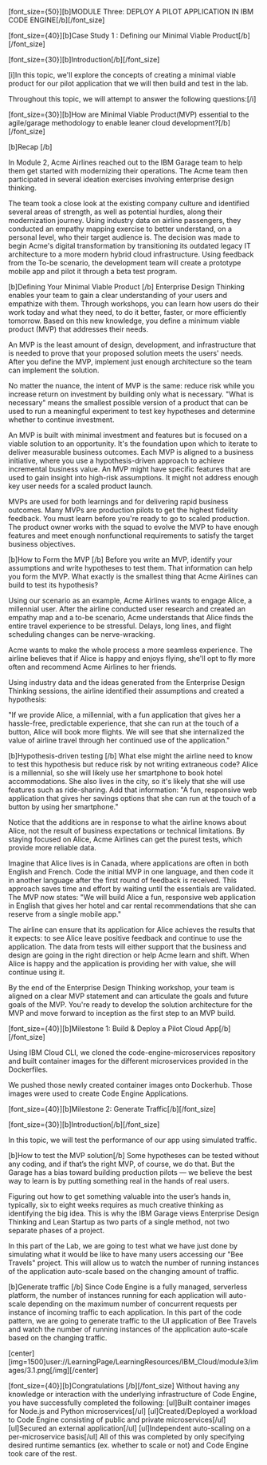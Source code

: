 [font_size={50}][b]MODULE Three: DEPLOY A PILOT APPLICATION IN IBM CODE ENGINE[/b][/font_size]

[font_size={40}][b]Case Study 1 : Defining our Minimal Viable Product[/b][/font_size]

[font_size={30}][b]Introduction[/b][/font_size]

[i]In this topic, we'll explore the concepts of creating a minimal viable product for our pilot application that we will then build and test in the lab.      

Throughout this topic, we will attempt to answer the following questions:[/i]

[font_size={30}][b]How are Minimal Viable Product(MVP) essential to the agile/garage methodology to enable leaner cloud development?[/b][/font_size]

[b]Recap [/b]

In Module 2, Acme Airlines reached out to the IBM Garage team to help them get started with modernizing their operations. The Acme team then participated in several ideation exercises involving enterprise design thinking.

The team took a close look at the existing company culture and identified several areas of strength, as well as potential hurdles, along their modernization journey. 
Using industry data on airline passengers, they conducted an empathy mapping exercise to better understand, on a personal level, who their target audience is. 
The decision was made to begin Acme's digital transformation by transitioning its outdated legacy IT architecture to a more modern hybrid cloud infrastructure. 
Using feedback from the To-be scenario, the development team will create a prototype mobile app and pilot it through a beta test program. 

[b]Defining Your Minimal Viable Product [/b]
Enterprise Design Thinking enables your team to gain a clear understanding of your users and empathize with them. Through workshops, you can learn how users do their work today and what they need, to do it better, faster, or more efficiently tomorrow. Based on this new knowledge, you define a minimum viable product (MVP) that addresses their needs.

An MVP is the least amount of design, development, and infrastructure that is needed to prove that your proposed solution meets the users' needs. After you define the MVP, implement just enough architecture so the team can implement the solution. 

No matter the nuance, the intent of MVP is the same: reduce risk while you increase return on investment by building only what is necessary. "What is necessary" means the smallest possible version of a product that can be used to run a meaningful experiment to test key hypotheses and determine whether to continue investment.

An MVP is built with minimal investment and features but is focused on a viable solution to an opportunity. It's the foundation upon which to iterate to deliver measurable business outcomes. Each MVP is aligned to a business initiative, where you use a hypothesis-driven approach to achieve incremental business value. An MVP might have specific features that are used to gain insight into high-risk assumptions. It might not address enough key user needs for a scaled product launch.

MVPs are used for both learnings and for delivering rapid business outcomes. Many MVPs are production pilots to get the highest fidelity feedback. You must learn before you're ready to go to scaled production. The product owner works with the squad to evolve the MVP to have enough features and meet enough nonfunctional requirements to satisfy the target business objectives.

[b]How to Form the MVP [/b]
Before you write an MVP, identify your assumptions and write hypotheses to test them. That information can help you form the MVP. What exactly is the smallest thing that Acme Airlines can build to test its hypothesis? 

Using our scenario as an example, Acme Airlines wants to engage Alice, a millennial user. After the airline conducted user research and created an empathy map and a to-be scenario, Acme understands that Alice finds the entire travel experience to be stressful. Delays, long lines, and flight scheduling changes can be nerve-wracking.

Acme wants to make the whole process a more seamless experience. The airline believes that if Alice is happy and enjoys flying, she'll opt to fly more often and recommend Acme Airlines to her friends.

Using industry data and the ideas generated from the Enterprise Design Thinking sessions, the airline identified their assumptions and created a hypothesis:

"If we provide Alice, a millennial, with a fun application that gives her a hassle-free, predictable experience, that she can run at the touch of a button, Alice will book more flights. We will see that she internalized the value of airline travel through her continued use of the application." 

[b]Hypothesis-driven testing [/b]
What else might the airline need to know to test this hypothesis but reduce risk by not writing extraneous code? Alice is a millennial, so she will likely use her smartphone to book hotel accommodations. She also lives in the city, so it's likely that she will use features such as ride-sharing. Add that information: "A fun, responsive web application that gives her savings options that she can run at the touch of a button by using her smartphone."

Notice that the additions are in response to what the airline knows about Alice, not the result of business expectations or technical limitations. By staying focused on Alice, Acme Airlines can get the purest tests, which provide more reliable data.

Imagine that Alice lives is in Canada, where applications are often in both English and French. Code the initial MVP in one language, and then code it in another language after the first round of feedback is received. This approach saves time and effort by waiting until the essentials are validated. The MVP now states: "We will build Alice a fun, responsive web application in English that gives her hotel and car rental recommendations that she can reserve from a single mobile app."

The airline can ensure that its application for Alice achieves the results that it expects: to see Alice leave positive feedback and continue to use the application. The data from tests will either support that the business and design are going in the right direction or help Acme learn and shift. When Alice is happy and the application is providing her with value, she will continue using it.

By the end of the Enterprise Design Thinking workshop, your team is aligned on a clear MVP statement and can articulate the goals and future goals of the MVP. You're ready to develop the solution architecture for the MVP and move forward to inception as the first step to an MVP build.


[font_size={40}][b]Milestone 1: Build & Deploy a Pilot Cloud App[/b][/font_size]

Using IBM Cloud CLI, we cloned the code-engine-microservices repository and built container images for the different microservices provided in the Dockerfiles.

We pushed those newly created container images onto Dockerhub. Those images were used to create Code Engine Applications.



[font_size={40}][b]Milestone 2: Generate Traffic[/b][/font_size]

[font_size={30}][b]Introduction[/b][/font_size]

In this topic, we will test the performance of our app using simulated traffic.

[b]How to test the MVP solution[/b]
Some hypotheses can be tested without any coding, and if that’s the right MVP, of course, we do that. But the Garage has a bias toward building production pilots — we believe the best way to learn is by putting something real in the hands of real users.

Figuring out how to get something valuable into the user’s hands in, typically, six to eight weeks requires as much creative thinking as identifying the big idea. This is why the IBM Garage views Enterprise Design Thinking and Lean Startup as two parts of a single method, not two separate phases of a project.  

In this part of the Lab, we are going to test what we have just done by simulating what it would be like to have many users accessing our "Bee Travels" project. This will allow us to watch the number of running instances of the application auto-scale based on the changing amount of traffic.   

[b]Generate traffic [/b]
Since Code Engine is a fully managed, serverless platform, the number of instances running for each application will auto-scale depending on the maximum number of concurrent requests per instance of incoming traffic to each application. In this part of the code pattern, we are going to generate traffic to the UI application of Bee Travels and watch the number of running instances of the application auto-scale based on the changing traffic.

[center][img=1500]user://LearningPage/LearningResources/IBM_Cloud/module3/images/3.1.png[/img][/center]


[font_size={40}][b]Congratulations [/b][/font_size]
Without having any knowledge or interaction with the underlying infrastructure of Code Engine, you have successfully completed the following:
[ul]Built container images for Node.js and Python microservices[/ul]
[ul]Created/Deployed a workload to Code Engine consisting of public and private microservices[/ul]
[ul]Secured an external application[/ul]
[ul]Independent auto-scaling on a per-microservice basis[/ul]
All of this was completed by only specifying desired runtime semantics (ex. whether to scale or not) and Code Engine took care of the rest. 
